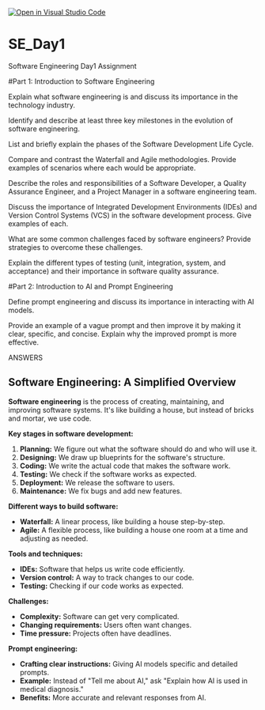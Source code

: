 [![Open in Visual Studio Code](https://classroom.github.com/assets/open-in-vscode-2e0aaae1b6195c2367325f4f02e2d04e9abb55f0b24a779b69b11b9e10269abc.svg)](https://classroom.github.com/online_ide?assignment_repo_id=15585487&assignment_repo_type=AssignmentRepo)
# SE_Day1
Software Engineering Day1 Assignment

#Part 1: Introduction to Software Engineering

Explain what software engineering is and discuss its importance in the technology industry.


Identify and describe at least three key milestones in the evolution of software engineering.


List and briefly explain the phases of the Software Development Life Cycle.


Compare and contrast the Waterfall and Agile methodologies. Provide examples of scenarios where each would be appropriate.


Describe the roles and responsibilities of a Software Developer, a Quality Assurance Engineer, and a Project Manager in a software engineering team.


Discuss the importance of Integrated Development Environments (IDEs) and Version Control Systems (VCS) in the software development process. Give examples of each.


What are some common challenges faced by software engineers? Provide strategies to overcome these challenges.


Explain the different types of testing (unit, integration, system, and acceptance) and their importance in software quality assurance.


#Part 2: Introduction to AI and Prompt Engineering


Define prompt engineering and discuss its importance in interacting with AI models.


Provide an example of a vague prompt and then improve it by making it clear, specific, and concise. Explain why the improved prompt is more effective.

ANSWERS

## Software Engineering: A Simplified Overview

**Software engineering** is the process of creating, maintaining, and improving software systems. It's like building a house, but instead of bricks and mortar, we use code. 

**Key stages in software development:**

1. **Planning:** We figure out what the software should do and who will use it.
2. **Designing:** We draw up blueprints for the software's structure.
3. **Coding:** We write the actual code that makes the software work.
4. **Testing:** We check if the software works as expected.
5. **Deployment:** We release the software to users.
6. **Maintenance:** We fix bugs and add new features.

**Different ways to build software:**

* **Waterfall:** A linear process, like building a house step-by-step.
* **Agile:** A flexible process, like building a house one room at a time and adjusting as needed.

**Tools and techniques:**

* **IDEs:** Software that helps us write code efficiently.
* **Version control:** A way to track changes to our code.
* **Testing:** Checking if our code works as expected.

**Challenges:**

* **Complexity:** Software can get very complicated.
* **Changing requirements:** Users often want changes.
* **Time pressure:** Projects often have deadlines.

**Prompt engineering:**

* **Crafting clear instructions:** Giving AI models specific and detailed prompts.
* **Example:** Instead of "Tell me about AI," ask "Explain how AI is used in medical diagnosis."
* **Benefits:** More accurate and relevant responses from AI.



